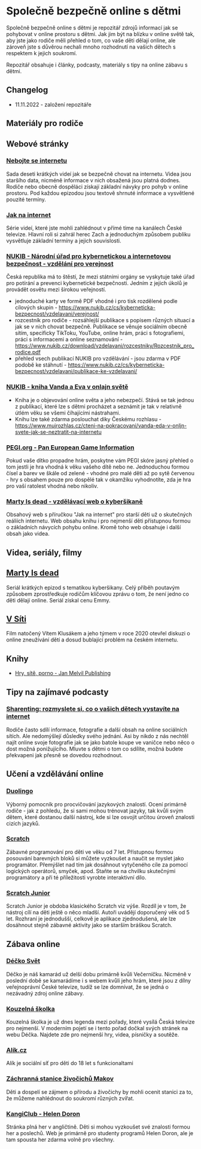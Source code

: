 # Společně bezpečně online s dětmi

Společně bezpečně online s dětmi je repozitář zdrojů informací jak se pohybovat v online prostoru s dětmi. Jak jim být na blízku v online světě tak, aby jste jako rodiče měli přehled o tom, co vaše děti dělají online, ale zároveň jste s důvěrou nechali mnoho rozhodnutí na vašich dětech s respektem k jejich soukromí.

Repozitář obsahuje i články, podcasty, materiály s tipy na online zábavu s dětmi.


## Changelog

- 11.11.2022 - založení repozitáře


## Materiály pro rodiče
## Webové stránky
### [Nebojte se internetu](https://www.nebojteseinternetu.cz)
Sada deseti krátkých videí jak se bezpečně chovat na internetu. Videa jsou staršího data, nicméně informace v nich obsažená jsou platná dodnes. Rodiče nebo obecně dospěláci získají základní návyky pro pohyb v online prostoru. Pod každou epizodou jsou textově shrnuté informace a vysvětlené pouzité termíny.

### [Jak na internet](https://www.jaknainternet.cz/)
Série videí, které jste mohli zahlédnout v přímé time na kanálech České televize. Hlavní roli si zahrál herec Zach a jednoduchým způsobem publiku vysvětluje základní termíny a jejich souvislosti.

### [NUKIB - Národní úřad pro kybernetickou a internetovou bezpečnost - vzdělání pro verejnost](https://www.nukib.cz/cs/kyberneticka-bezpecnost/vzdelavani/verejnost/)
Česká republika má to štěstí, že mezi státními orgány se vyskytuje také úřad pro potírání a prevenci kybernetické bezpečnosti. Jedním z jejich úkolů je provádět osvětu mezi širokou veřejností.
- jednoduché karty ve formě PDF vhodné i pro tisk rozdělené podle cílových skupin - https://www.nukib.cz/cs/kyberneticka-bezpecnost/vzdelavani/verejnost/
- rozcestník pro rodiče - rozsáhlejší publikace s popisem různých situací a jak se v nich chovat bezpečně. Publikace se věnuje sociálním obecně sítím, specificky TikToku, YouTube, online hrám, práci s fotografiemi, práci s informacemi a online seznamování - https://www.nukib.cz/download/vzdelavani/rozcestniky/Rozcestnik_pro_rodice.pdf
- přehled vsech publikací NUKIB pro vzdělávání - jsou zdarma v PDF podobě ke stáhnutí - https://www.nukib.cz/cs/kyberneticka-bezpecnost/vzdelavani/publikace-ke-vzdelavani/

### [NUKIB - kniha Vanda a Eva v onlajn světě](https://nukib.cz/download/vzdelavani/rozcestniky/Vanda_a_Eda_v_Onljn_svete_kniha_s_kartami.pdf) 
- Kniha je o objevování online světa a jeho nebezpečí. Stává se tak jednou z publikací, které lze s dětmi procházet a seznámit je tak v relativně útlém věku se všemi číhajícími nástrahami.
- Knihu lze také zdarma poslouchat diky Českému rozhlasu - https://www.mujrozhlas.cz/cteni-na-pokracovani/vanda-eda-v-onljn-svete-jak-se-neztratit-na-internetu

### [PEGI.org - Pan European Game Information](https://pegi.info/)
Pokud vaše dítko propadne hrám, poskytne vám PEGI skóre jasný přehled o tom jestli je hra vhodná k věku vašeho dítě nebo ne. Jednoduchou formou čísel a barev ve škále od zelené - vhodné pro malé děti až po sytě červenou - hry s obsahem pouze pro dospělé tak v okamžiku vyhodnotíte, zda je hra pro vaší ratolest vhodná nebo nikoliv.

### [Marty Is dead - vzdělávací web o kyberšikaně](https://martyisdead.mall.tv/vyuka/)
Obsahový web s příručkou "Jak na internet" pro starší děti už o skutečných reáliích internetu. Web obsahu knihu i pro nejmenší děti přístupnou formou o základních návycích pohybu online. Kromě toho web obsahuje i další obsah jako videa.

## Videa, seriály, filmy
## [Marty Is dead](https://www.mall.tv/martyisdead/vsechny-epizody)
Seriál krátkých epizod s tematikou kyberšikany. Celý příběh poutavým způsobem zprostředkuje rodičům klíčovou zprávu o tom, že není jedno co děti dělají online. Seriál získal cenu Emmy.

## [V Síti](https://www.csfd.cz/film/720753-v-siti/prehled/)
Film natočený Vítem Klusákem a jeho týmem v roce 2020 otevřel diskuzi o online zneužívání dětí a dosud bublající problém na českém internetu. 

## Knihy
-  [Hry, sítě, porno - Jan Melvil Publishing](https://www.melvil.cz/kniha-hry-site-porno/)

## Tipy na zajímavé podcasty
### [Sharenting: rozmyslete si, co o vašich dětech vystavíte na internet](https://podcasts.google.com/feed/aHR0cHM6Ly9hcGkubXVqcm96aGxhcy5jei9yc3MvcG9kY2FzdC85Mzg1ZWY4NC1jNzEwLTM4ZTAtYjczMS0xMjJlYjIyNmZkNGMucnNz/episode/YTZjY2U3NWEtNDY3Mi00OTQwLWEzMzctN2NkZTU5ZDQ4MTM2?ep=1)
Rodiče často sdílí informace, fotografie a další obsah na online sociálních sítích. Ale nedomýšlejí důsledky svého jednání. Asi by nikdo z nás nechtěl najít online svoje fotografie jak se jako batole koupe ve vaničce nebo něco o dost možná ponižujícího. Mluvte s dětmi o tom co sdílíte, možná budete překvapeni jak přesně se dovedou rozhodnout.

## Učení a vzdělávání online
### [Duolingo](https://www.duolingo.com/)
Výborný pomocník pro procvičování jazykových znalostí. Ocení primárně rodiče - jak z pohledu, že si sami mohou trénovat jazyky, tak kvůli svým dětem, které dostanou další nástroj, kde si lze osvojit určitou úroveň znalosti cizích jazyků.


### [Scratch](https://scratch.mit.edu/) 
Zábavné programování pro děti ve věku od 7 let. Přístupnou formou posouvání barevných bloků si můžete vyzkoušet a naučit se myslet jako programátor. Přemýšlet nad tím jak dosáhnout vytyčeného cíle za pomocí logických operátorů, smyček, apod. Staňte se na chvilku skutečnými programátory a při té příležitosti vyrobte interaktivní dílo.

### [Scratch Junior](https://www.scratchjr.org/) 
Scratch Junior je obdoba klasického Scratch viz výše. Rozdíl je v tom, že nástroj cílí na děti ještě o něco mladší. Autoři uvádějí doporučený věk od 5 let. Rozhraní je jednodušší, celkově je aplikace zjednodušená, ale lze dosáhnout stejně zábavné aktivity jako se starším bráškou Scratch.

## Zábava online
### [Déčko Svět ](https://decko.ceskatelevize.cz/hry)
Déčko je náš kamarád už delší dobu primárně kvůli Večerníčku. Nicméně v poslední době se kamarádíme i s webem kvůli jeho hrám, které jsou z dílny veřejnoprávní České televize, tudíž se lze domnívat, že se jedná o nezávadný zdroj online zábavy.

### [Kouzelná školka](https://decko.ceskatelevize.cz/kouzelna-skolka)
Kouzelná školka je už dnes legenda mezi pořady, které vysílá Česká televize pro nejmenší. V moderním pojetí se i tento pořad dočkal svých stránek na webu Déčka. Najdete zde pro nejmenší hry, videa, písničky a soutěže.

### [Alík.cz](https://www.alik.cz)
Alík je sociální síť pro děti do 18 let s funkcionaltami 

### [Záchranná stanice živočichů Makov](https://www.makov.cz/webkamera.html)
Děti a dospelí se zájmem o přírodu a živočichy by mohli ocenit  stanici za to, že můžeme nahlédnout do soukromí různých zvířat.

### [KangiClub - Helen Doron](https://www.kangiclub.com/home)
Stránka plná her v angličtině. Děti si mohou vyzkoušet své znalosti formou her a poslechů. Web je primárně pro studenty programů Helen Doron, ale je tam spousta her zdarma volně pro všechny. 
